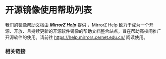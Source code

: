 

# 开源镜像使用帮助列表

我们的镜像帮助文档由 **_MirrorZ Help_** 提供 ，MirrorZ Help 致力于成为一个开源、开放、且持续更新的开源软件镜像的帮助文档整合站点，旨在帮助高校间推广开源软件的使用。请前往 <https://help.mirrors.cernet.edu.cn/> 阅读使用。


### 相关链接

